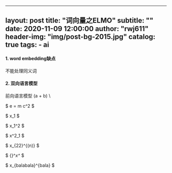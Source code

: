 <head>
    <script src="https://cdn.mathjax.org/mathjax/latest/MathJax.js?config=TeX-AMS-MML_HTMLorMML" type="text/javascript"></script>
    <script type="text/x-mathjax-config">
        MathJax.Hub.Config({
            tex2jax: {
            skipTags: ['script', 'noscript', 'style', 'textarea', 'pre'],
            inlineMath: [['$','$']]
            }
        });
    </script>
</head>

---
layout:     post
title:      "词向量之ELMO"
subtitle:   ""
date:       2020-11-09 12:00:00
author:     "rwj611"
header-img: "img/post-bg-2015.jpg"
catalog: true
tags:
    - ai
---

#### 1. word embedding缺点
不能处理同义词


#### 2. 双向语言模型
前向语言模型 \(a + b) \\

$ e = m c^2 $

$ x_1 $

$ x_1^2 $

$ x^2_1 $

$ x_{22}^{(n)} $

$ {}^*x^* $

$ x_{balabala}^{bala} $


